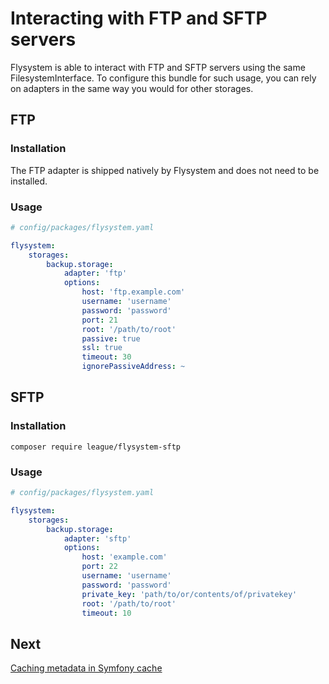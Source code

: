 # Interacting with FTP and SFTP servers

Flysystem is able to interact with FTP and SFTP servers using the same FilesystemInterface.
To configure this bundle for such usage, you can rely on adapters in the same way you would
for other storages.

## FTP

### Installation

The FTP adapter is shipped natively by Flysystem and does not need to be installed.

### Usage

```yaml
# config/packages/flysystem.yaml

flysystem:
    storages:
        backup.storage:
            adapter: 'ftp'
            options:
                host: 'ftp.example.com'
                username: 'username'
                password: 'password'
                port: 21
                root: '/path/to/root'
                passive: true
                ssl: true
                timeout: 30
                ignorePassiveAddress: ~
```

## SFTP

### Installation

```
composer require league/flysystem-sftp
```

### Usage

```yaml
# config/packages/flysystem.yaml

flysystem:
    storages:
        backup.storage:
            adapter: 'sftp'
            options:
                host: 'example.com'
                port: 22
                username: 'username'
                password: 'password'
                private_key: 'path/to/or/contents/of/privatekey'
                root: '/path/to/root'
                timeout: 10
```

## Next

[Caching metadata in Symfony cache](https://github.com/thephpleague/flysystem-bundle/blob/master/docs/4-caching-metadata-in-symfony-cache.md)
